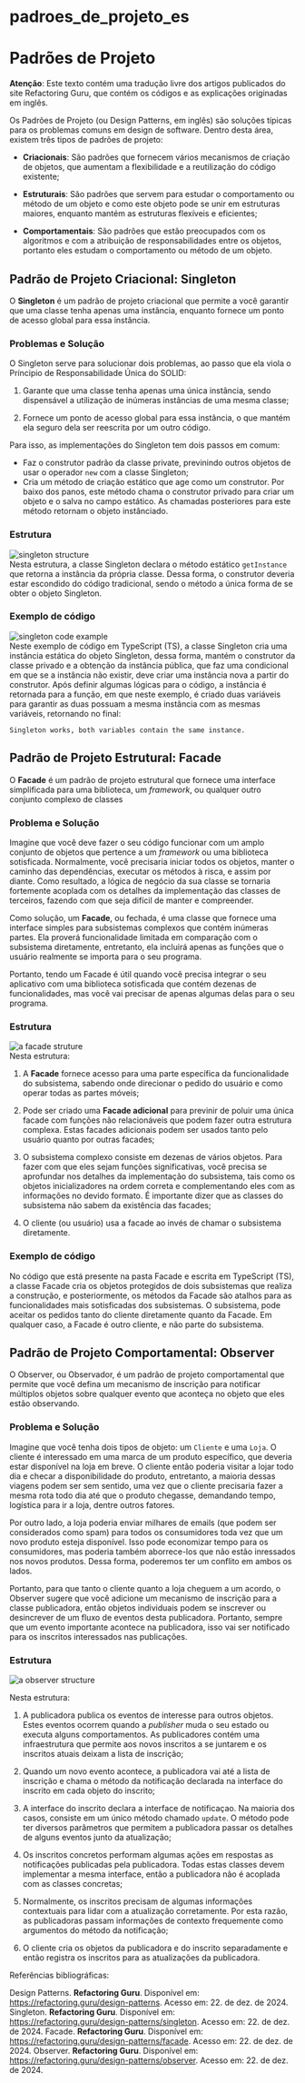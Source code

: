 # padroes_de_projeto_es

# Padrões de Projeto 

**Atenção**: Este texto contém uma tradução livre dos artigos publicados do site Refactoring Guru, que contém os códigos e as explicações originadas em inglês.

Os Padrões de Projeto (ou Design Patterns, em inglês) são soluções típicas para os problemas comuns em design de software. Dentro desta área, existem três tipos de padrões de projeto:

- **Criacionais**: São padrões que fornecem vários mecanismos de criação de objetos, que aumentam a flexibilidade e a reutilização do código existente;

- **Estruturais**: São padrões que servem para estudar o comportamento ou método de um objeto e como este objeto pode se unir em estruturas maiores, enquanto mantém as estruturas flexíveis e eficientes;

- **Comportamentais**: São padrões que estão preocupados com os algoritmos e com a atribuição de responsabilidades entre os objetos, portanto eles estudam o comportamento ou método de um objeto.

## Padrão de Projeto Criacional: Singleton

O **Singleton** é um padrão de projeto criacional que permite a você garantir que uma classe tenha apenas uma instância, enquanto fornece um ponto de acesso global para essa instância.

### Problemas e Solução
O Singleton serve para solucionar dois problemas, ao passo que ela viola o Príncipio de Responsabilidade Única do SOLID:

1. Garante que uma classe tenha apenas uma única instância, sendo dispensável a utilização de inúmeras instâncias de uma mesma classe;

2. Fornece um ponto de acesso global para essa instância, o que mantém ela seguro dela ser reescrita por um outro código.

Para isso, as implementações do Singleton tem dois passos em comum:

- Faz o construtor padrão da classe private, previnindo outros objetos de usar o operador ```new``` com a classe Singleton;
- Cria um método de criação estático que age como um construtor. Por baixo dos panos, este método chama o construtor privado para criar um objeto e o salva no campo estático. As chamadas posteriores para este método retornam o objeto instânciado.

### Estrutura
![singleton structure](Singleton/structure-en-indexed.png) <br />
Nesta estrutura, a classe Singleton declara o método estático ```getInstance``` que retorna a instância da própria classe. Dessa forma, o construtor deveria estar escondido do código tradicional, sendo o método a única forma de se obter o objeto Singleton.

### Exemplo de código
![singleton code example](Singleton/image.png) <br />
Neste exemplo de código em TypeScript (TS), a classe Singleton cria uma instância estática do objeto Singleton, dessa forma, mantém o construtor da classe privado e a obtenção da instância pública, que faz uma condicional em que se a instância não existir, deve criar uma instância nova a partir do construtor. Após definir algumas lógicas para o código, a instância é retornada para a função, em que neste exemplo, é criado duas variáveis para garantir as duas possuam a mesma instância com as mesmas variáveis, retornando no final:

```Singleton works, both variables contain the same instance.```

## Padrão de Projeto Estrutural: Facade

O **Facade** é um padrão de projeto estrutural que fornece uma interface simplificada para uma biblioteca, um _framework_, ou qualquer outro conjunto complexo de classes

### Problema e Solução

Imagine que você deve fazer o seu código funcionar com um amplo conjunto de objetos que pertence a um _framework_ ou uma biblioteca sotisficada. Normalmente, você precisaria iniciar todos os objetos, manter o caminho das dependências, executar os métodos à risca, e assim por diante. Como resultado, a lógica de negócio da sua classe se tornaria fortemente acoplada com os detalhes da implementação das classes de terceiros, fazendo com que seja difícil de manter e compreender.

Como solução, um **Facade**, ou fechada, é uma classe que fornece uma interface simples para subsistemas complexos que contém inúmeras partes. Ela proverá funcionalidade limitada em comparação com o subsistema diretamente, entretanto, ela incluirá apenas as funções que o usuário realmente se importa para o seu programa.

Portanto, tendo um Facade é útil quando você precisa integrar o seu aplicativo com uma biblioteca sotisficada que contém dezenas de funcionalidades, mas você vai precisar de apenas algumas delas para o seu programa.

### Estrutura
![a facade struture](Facade/image.png) <br />
Nesta estrutura:

1. A **Facade** fornece acesso para uma parte específica da funcionalidade do subsistema, sabendo onde direcionar o pedido do usuário e como operar todas as partes móveis;

2. Pode ser criado uma **Facade adicional** para previnir de poluir uma única facade com funções não relacionáveis que podem fazer outra estrutura complexa. Estas facades adicionais podem ser usados tanto pelo usuário quanto por outras facades;

3. O subsistema complexo consiste em dezenas de vários objetos. Para fazer com que eles sejam funções significativas, você precisa se aprofundar nos detalhes da implementação do subsistema, tais como os objetos inicializadores na ordem correta e complementando eles com as informações no devido formato. É importante dizer que as classes do subsistema não sabem da existência das facades;

4. O cliente (ou usuário) usa a facade ao invés de chamar o subsistema diretamente.

### Exemplo de código

No código que está presente na pasta Facade e escrita em TypeScript (TS), a classe Facade cria os objetos protegidos de dois subsistemas que realiza a construção, e posteriormente, os métodos da Facade são atalhos para as funcionalidades mais sotisficadas dos subsistemas. O subsistema, pode aceitar os pedidos tanto do cliente diretamente quanto da Facade. Em qualquer caso, a Facade é outro cliente, e não parte do subsistema.

## Padrão de Projeto Comportamental: Observer

O Observer, ou Observador, é um padrão de projeto comportamental que permite que você defina um mecanismo de inscrição para notificar múltiplos objetos sobre qualquer evento que aconteça no objeto que eles estão observando.

### Problema e Solução

Imagine que você tenha dois tipos de objeto: um ```Cliente``` e uma ```Loja```. O cliente é interessado em uma marca de um produto específico, que deveria estar disponível na loja em breve. O cliente então poderia visitar a lojar todo dia e checar a disponibilidade do produto, entretanto, a maioria dessas viagens podem ser sem sentido, uma vez que o cliente precisaria fazer a mesma rota todo dia até que o produto chegasse, demandando tempo, logística para ir a loja, dentre outros fatores.

Por outro lado, a loja poderia enviar milhares de emails (que podem ser considerados como spam) para todos os consumidores toda vez que um novo produto esteja disponível. Isso pode economizar tempo para os consumidores, mas poderia também aborrece-los que não estão inressados nos novos produtos. Dessa forma, poderemos ter um conflito em ambos os lados.

Portanto, para que tanto o cliente quanto a loja cheguem a um acordo, o Observer sugere que você adicione um mecanismo de inscrição para a classe publicadora, então objetos individuais podem se inscrever ou desincrever de um fluxo de eventos desta publicadora. Portanto, sempre que um evento importante acontece na publicadora, isso vai ser notificado para os inscritos interessados nas publicações.

### Estrutura
![a observer structure](Observer/structure-indexed.png) <br />

Nesta estrutura:
1. A publicadora publica os eventos de interesse para outros objetos. Estes eventos ocorrem quando a _publisher_ muda o seu estado ou executa alguns comportamentos. As publicadores contém uma infraestrutura que permite aos novos inscritos a se juntarem e os inscritos atuais deixam a lista de inscrição;

2. Quando um novo evento acontece, a publicadora vai até a lista de inscrição e chama o método da notificação declarada na interface do inscrito em cada objeto do inscrito;

3. A interface do inscrito declara a interface de notificaçao. Na maioria dos casos, consiste em um único método chamado ```update```. O método pode ter diversos parâmetros que permitem a publicadora passar os detalhes de alguns eventos junto da atualização;

4. Os inscritos concretos performam algumas ações em respostas as notificações publicadas pela publicadora. Todas estas classes devem implementar a mesma interface, então a publicadora não é acoplada com as classes concretas;

5. Normalmente, os inscritos precisam de algumas informações contextuais para lidar com a atualização corretamente. Por esta razão, as publicadoras passam informações de contexto frequemente como argumentos do método da notificação;

6. O cliente cria os objetos da publicadora e do inscrito separadamente e então registra os inscritos para as atualizações da publicadora.


Referências bibliográficas:

Design Patterns. **Refactoring Guru**. Disponível em: <https://refactoring.guru/design-patterns>. Acesso em: 22. de dez. de 2024.
Singleton. **Refactoring Guru**. Disponível em: <https://refactoring.guru/design-patterns/singleton>. Acesso em: 22. de dez. de 2024.
Facade. **Refactoring Guru**. Disponível em: <https://refactoring.guru/design-patterns/facade>. Acesso em: 22. de dez. de 2024.
Observer. **Refactoring Guru**. Disponível em: <https://refactoring.guru/design-patterns/observer>. Acesso em: 22. de dez. de 2024.
